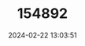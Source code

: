---
title: "154892"
category: "Eugerres axillaris"
draft: false
date: 2024-02-22 13:03:51
languages:
  Spanish; Castilian: ["Mojarra Malacapa", "Mojarra Rayada"]
  English: ["Black Axillary Mojarra"]
---